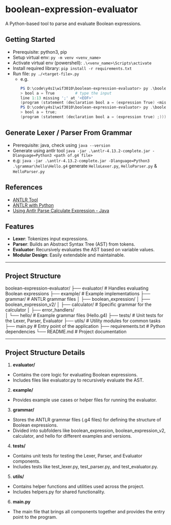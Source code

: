 # boolean-expression-evaluator

A Python-based tool to parse and evaluate Boolean expressions.

## Getting Started

- Prerequisite: python3, pip
- Setup virtual env: `py -m venv <venv_name>`
- Activate virtual env (powershell): `.\<venv_name>\Scripts\activate`
- Install required library: `pip install -r requirements.txt`
- Run file: `py ./<target-file>.py`
  - e.g.
    ```powershell
    PS D:\code\y4s1\wif3010\boolean-expression-evaluator> py .\boolean_expression.py
    > bool a = True         # type the input
    line 1:13 missing ';' at '<EOF>'
    (program (statement (declaration bool a = (expression True) <missing ';'>)))
    PS D:\code\y4s1\wif3010\boolean-expression-evaluator> py .\boolean_expression.py
    > bool a = true;
    (program (statement (declaration bool a = (expression true) ;)))
    ```

## Generate Lexer / Parser From Grammar

- Prerequisite: java, check using `java --version`
- Generate using antlr tool `java -jar .\antlr-4.13.2-complete.jar -Dlanguage=Python3 <path of.g4 file>`
- e.g: `java -jar .\antlr-4.13.2-complete.jar -Dlanguage=Python3 .\grammar\hello\Hello.g4` generate `HelloLexer.py`, `HelloParser.py` & `HelloParser.py`

## References

- [ANTLR Tool](https://www.antlr.org/download/antlr-4.13.2-complete.jar)
- [ANTLR with Python](https://yetanotherprogrammingblog.medium.com/antlr-with-python-974c756bdb1b)
- [Using Antlr Parse Calculate Expression - Java](https://weareadaptive.com/2018/11/21/using-antlr-parse-calculate-expressions-part/)

## Features

- **Lexer**: Tokenizes input expressions.
- **Parser**: Builds an Abstract Syntax Tree (AST) from tokens.
- **Evaluator**: Recursively evaluates the AST based on variable values.
- **Modular Design**: Easily extendable and maintainable.

---

## Project Structure

boolean-expression-evaluator/
├── evaluator/              # Handles evaluating Boolean expressions
├── example/                # Example implementations
├── grammar/                # ANTLR grammar files
│   ├── boolean_expression/
│   ├── boolean_expression_v2/
│   ├── calculator/         # Specific grammar for the calculator
│   ├── error_handlers/    
│   └── hello/              # Example grammar files (Hello.g4)
├── tests/                  # Unit tests for the Lexer, Parser, Evaluator
├── utils/                  # Utility modules for common tasks
├── main.py                 # Entry point of the application
├── requirements.txt        # Python dependencies
└── README.md               # Project documentation

---

## Project Structure Details

1. **evaluator/**

- Contains the core logic for evaluating Boolean expressions.
- Includes files like evaluator.py to recursively evaluate the AST.

2. **example/**

- Provides example use cases or helper files for running the evaluator.

3. **grammar/**

- Stores the ANTLR grammar files (.g4 files) for defining the structure of Boolean expressions.
- Divided into subfolders like boolean_expression, boolean_expression_v2, calculator, and hello for different examples and versions.

4. **tests/**

- Contains unit tests for testing the Lexer, Parser, and Evaluator components.
- Includes tests like test_lexer.py, test_parser.py, and test_evaluator.py.


5. **utils/**

- Contains helper functions and utilities used across the project.
- Includes helpers.py for shared functionality.

6. **main.py**

- The main file that brings all components together and provides the entry point to the program.